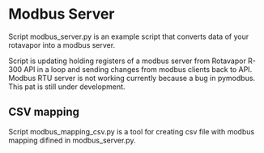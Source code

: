 # Modbus Server
Script modbus_server.py is an example script that converts data of your rotavapor into a modbus server.

Script is updating holding registers of a modbus server from Rotavapor R-300 API in a loop and sending changes from modbus clients back to API.
Modbus RTU server is not working currently because a bug in pymodbus. This pat is still under development.

## CSV mapping
Script modbus_mapping_csv.py is a tool for creating csv file with modbus mapping difined in modbus_server.py.
